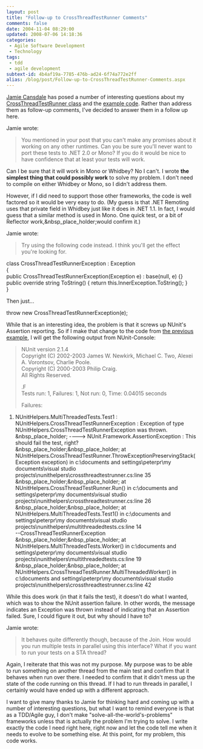 ```yaml
---
layout: post
title: "Follow-up to CrossThreadTestRunner Comments"
comments: false
date: 2004-11-04 08:29:00
updated: 2008-07-06 14:18:36
categories:
 - Agile Software Development
 - Technology
tags:
 - tdd
 - agile development
subtext-id: 4b4af19a-7785-476b-ad24-6f74a772e2ff
alias: /blog/post/Follow-up-to-CrossThreadTestRunner-Comments.aspx
---
```



[Jamie Cansdale](http://weblogs.asp.net/nunitaddin) has posed a number of interesting questions about my [CrossThreadTestRunner class](/archive/2004/11/03/2051.aspx) and the [example code](/archive/2004/11/03/2052.aspx#FeedBack). Rather than address them as follow-up comments, I've decided to answer them in a follow up here. 

Jamie wrote: 

> You mentioned in your post that you can't make any promises about it working on any other runtimes. Can you be sure you'll never want to port these tests to .NET 2.0 or Mono? If you do it would be nice to have confidence that at least your tests will work. 

Can I be sure that it will work in Mono or Whidbey? No I can't. I wrote **the simplest thing that could possibly work** to solve my problem. I don't need to compile on either Whidbey or Mono, so I didn't address them. 

However, if I did need to support those other frameworks, the code is well factored so it would be very easy to do. (My guess is that .NET Remoting uses that private field in Whidbey just like it does in .NET 1.1. In fact, I would guess that a similar method is used in Mono. One quick test, or a bit of Reflector work,&nbsp_place_holder;would confirm it.) 

Jamie wrote: 

> Try using the following code instead. I think you'll get the effect you're looking for.   
  
class CrossThreadTestRunnerException : Exception   
{   
public CrossThreadTestRunnerException(Exception e) : base(null, e) {}   
public override string ToString() { return this.InnerException.ToString(); }   
}   
  
Then just...   
  
throw new CrossThreadTestRunnerException(e); 

While that is an interesting idea, the problem is that it screws up NUnit's Assertion reporting. So if I make that change to the code from [the previous example](/archive/2004/11/03/2052.aspx#FeedBack), I will get the following output from NUnit-Console: 

> NUnit version 2.1.4  
Copyright (C) 2002-2003 James W. Newkirk, Michael C. Two, Alexei A. Vorontsov, Charlie Poole.  
Copyright (C) 2000-2003 Philip Craig.  
All Rights Reserved. 
> 
> .F  
Tests run: 1, Failures: 1, Not run: 0, Time: 0.04015 seconds 
> 
> Failures:  
1) NUnitHelpers.MultiThreadedTests.Test1 : NUnitHelpers.CrossThreadTestRunnerException : Exception of type NUnitHelpers.CrossThreadTestRunnerException was thrown.  
&nbsp_place_holder; ----> NUnit.Framework.AssertionException : This should fail the test, right?  
&nbsp_place_holder;&nbsp_place_holder; at NUnitHelpers.CrossThreadTestRunner.ThrowExceptionPreservingStack(Exception exception) in c:\documents and settings\peterpr\my documents\visual studio projects\nunithelpers\crossthreadtestrunner.cs:line 35  
&nbsp_place_holder;&nbsp_place_holder; at NUnitHelpers.CrossThreadTestRunner.Run() in c:\documents and settings\peterpr\my documents\visual studio projects\nunithelpers\crossthreadtestrunner.cs:line 26  
&nbsp_place_holder;&nbsp_place_holder; at NUnitHelpers.MultiThreadedTests.Test1() in c:\documents and settings\peterpr\my documents\visual studio projects\nunithelpers\multithreadedtests.cs:line 14  
--CrossThreadTestRunnerException  
&nbsp_place_holder;&nbsp_place_holder; at NUnitHelpers.MultiThreadedTests.Worker() in c:\documents and settings\peterpr\my documents\visual studio projects\nunithelpers\multithreadedtests.cs:line 19  
&nbsp_place_holder;&nbsp_place_holder; at NUnitHelpers.CrossThreadTestRunner.MultiThreadedWorker() in c:\documents and settings\peterpr\my documents\visual studio projects\nunithelpers\crossthreadtestrunner.cs:line 42 

While this does work (in that it fails the test), it doesn't do what I wanted, which was to show the NUnit assertion failure. In other words, the message indicates an Exception was thrown instead of indicating that an Assertion failed. Sure, I could figure it out, but why should I have to? 

Jamie wrote: 

> It behaves quite differently though, because of the Join. How would you run multiple tests in parallel using this interface? What if you want to run your tests on a STA thread? 

Again, I reiterate that this was not my purpose. My purpose was to be able to run something on another thread from the main test and confirm that it behaves when run over there. I needed to confirm that it didn't mess up the state of the code running on this thread. If I had to run threads in parallel, I certainly would have ended up with a different approach. 

I want to give many thanks to Jamie for thinking hard and coming up with a number of interesting questions, but what I want to remind everyone is that as a TDD/Agile guy, I don't make "solve-all-the-world's-problems" frameworks unless that is actually the problem I'm trying to solve. I write exactly the code I need right here, right now and let the code tell me when it needs to evolve to be something else. At this point, for my problem, this code works. 
